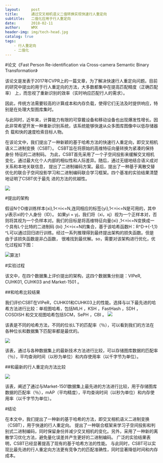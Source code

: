 ```yaml
---
layout:     post
title:      通过交叉相机语义二值转换实现快速行人重定向
subtitle:   二值化应用于行人重定向
date:       2018-02-11
author:     WMX
header-img: img/tech-head.jpg
catalog: true
tags:
    - 行人重定向
    - 二值化
---
```


#论文《Fast Person Re-identification via Cross-camera Semantic Binary Transformation》

该论文是发表于2017年CVPR上的一篇文章，为了解决快速行人重定向问题。目前的研究中提出的用于行人重定向的方法，大多数都集中在提高匹配精度（正确匹配率）
上，而忽视了重新识别的效率（实时响应匹配行人的需求）。

因此，传统方法需要较高的计算成本和内存负载，使得它们无法及时提供响应，特别是在处理大型图库集时。

与此同时，近年来，计算能力有限的可穿戴设备和移动设备也出现爆发性增长。因此非常希望开发一种重新识别系统，该系统能够快速从众多图库图像中以低存储器负
载和快的速度检索目标人物。

在该论文中，我们提出了一种新颖的基于哈希方法的快速行人重定向，即交叉相机语义二进制变换（CSBT）。 CSBT旨在将原始的高维特征向量转换为紧凑的保持身份
特征的二进制码。
为此，CSBT首先采用了一个子空间投影来缓解交叉相机变化，通过最大化个人内部的相似性和人际差异。随后，通过无缝地结合语义成对关系和本地关联信息，
提出了二进制编码方案。最后，提出了一种基于离散交替优化的联合子空间投影学习和二进制编码联合学习框架。四个基准的实验结果清楚地证明了CSBT优于最先
进的方法的优越性。

![](http://bmob-cdn-16714.b0.upaiyun.com/2018/02/11/92be502240e2b9de8069c3f131d87ca0.jpg )

#提出的架构

假设N个D维训练样本{xi},1<=i<=N,连同相应的标签{yi},1<=i<=N是可用的，其中yi表示xi的个人身份（ID）。
如果yi = yj，我们将（xi，xj）视为一个正样本对，否则将其视为一个负样本对。我们的目标是将高维特征向量{xi} ,1<=i<=N变换成一个具有L个比特的二进制码
{bi} ,1<=i<=N的集合，基于该哈希函数H：R^D→{-1,1} ^L可以通过回归进行训练。经过一系列推理得到最终提出架构的损失函数。但是由于该损失函数是非凸函数，
很难找到最优解。so，需要对该架构进行优化，优化过程如下图：

![算法1](http://bmob-cdn-16714.b0.upaiyun.com/2018/02/11/176923f740531bc4801aa244953447a7.jpg)


#实验过程

该文中，在四个数据集上评价提出的架构，这四个数据集分别是：VIPeR, CUHK01, CUHK03 and Market-1501 。

##和哈希比较结果

我们评价CSBT在VIPeR，CUHK01和CUHK03上的性能。选择与以下最先进的哈希方法进行比较：单视图哈希，包括MLH ，KSH ，FastHash ，SDH ，COSDISH 
和交叉视图哈希包括SCM，SePH ，CBI 。
![](http://bmob-cdn-16714.b0.upaiyun.com/2018/02/11/39bdd76240cac27f80bdc21b963dac52.jpg )

该表是不同的哈希方法，不同的位长L下的匹配率（％），可以看到我们的方法在各种位长和数据集下匹配率都是最优的。

![](http://bmob-cdn-16714.b0.upaiyun.com/2018/02/11/13c0a2d540f6893880bfd11784cdb85e.jpg )

该表，通过与各种数据集上的最新技术方法进行比较，可以存储图库数据的匹配率（％），平均查询时间（以秒为单位）和内存使用率（以千字节为单位）。

##和最新的行人重定向方法比较

![](http://bmob-cdn-16714.b0.upaiyun.com/2018/02/11/a22a3b6940f829348059f4322166a739.jpg )

该表，阐述了通过与Market-1501数据集上最先进的方法进行比较，用于存储图库数据的匹配率（％），mAP（平均精度），平均查询时间（以秒为单位）和内存使用率（以千字节为单位）。

#结论

在本文中，我们提出了一种新的基于哈希的方法，即交叉相机语义二进制变换（CSBT），用于快速的行人重定向。 提出了一种联合框架来学习子空间投影和判别式二进制编码，同时保留身份并减少交叉相机的变化。另外，采用了一种新的离散学习优化方法，避免量化误差并产生更好的二进制编码。 广泛的实验结果表明，CSBT已经显著提高了现有的基于哈希方法的性能。 
与此同时，CSBT可以实现比最先进的行人重定向方法更有竞争力的匹配准确性，同时显著降低时间和内存成本。

